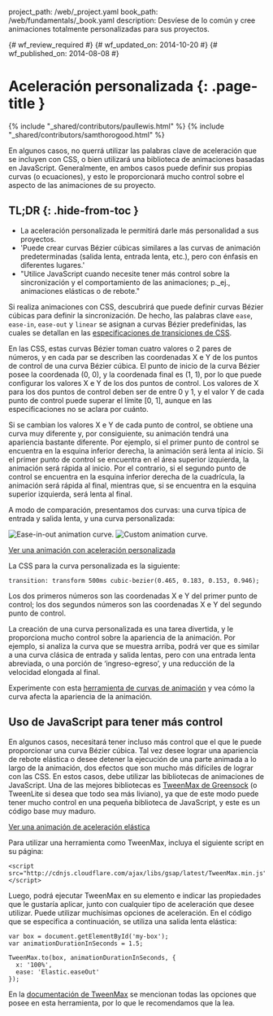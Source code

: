 project_path: /web/_project.yaml
book_path: /web/fundamentals/_book.yaml
description: Desvíese de lo común y cree animaciones totalmente personalizadas para sus proyectos.

{# wf_review_required #}
{# wf_updated_on: 2014-10-20 #}
{# wf_published_on: 2014-08-08 #}

# Aceleración personalizada {: .page-title }

{% include "_shared/contributors/paullewis.html" %}
{% include "_shared/contributors/samthorogood.html" %}



En algunos casos, no querrá utilizar las palabras clave de aceleración que se incluyen con CSS, o bien utilizará una biblioteca de animaciones basadas en JavaScript. Generalmente, en ambos casos puede definir sus propias curvas (o ecuaciones), y esto le proporcionará mucho control sobre el aspecto de las animaciones de su proyecto.

## TL;DR {: .hide-from-toc }
- La aceleración personalizada le permitirá darle más personalidad a sus proyectos.
- 'Puede crear curvas Bézier cúbicas similares a las curvas de animación predeterminadas (salida lenta, entrada lenta, etc.), pero con énfasis en diferentes lugares.'
- "Utilice JavaScript cuando necesite tener más control sobre la sincronización y el comportamiento de las animaciones; p.\_ej., animaciones elásticas o de rebote."


Si realiza animaciones con CSS, descubrirá que puede definir curvas Bézier cúbicas para definir la sincronización. De hecho, las palabras clave `ease`, `ease-in`, `ease-out` y `linear` se asignan a curvas Bézier predefinidas, las cuales se detallan en las [especificaciones de transiciones de CSS](http://www.w3.org/TR/css3-transitions/).

En las CSS, estas curvas Bézier toman cuatro valores o 2 pares de números, y en cada par se describen las coordenadas X e Y de los puntos de control de una curva Bézier cúbica.  El punto de inicio de la curva Bézier posee la coordenada (0, 0), y la coordenada final es (1, 1), por lo que puede configurar los valores X e Y de los dos puntos de control. Los valores de X para los dos puntos de control deben ser de entre 0 y 1, y el valor Y de cada punto de control puede superar el límite [0, 1], aunque en las especificaciones no se aclara por cuánto.

Si se cambian los valores X e Y de cada punto de control, se obtiene una curva muy diferente y, por consiguiente, su animación tendrá una apariencia bastante diferente. Por ejemplo, si el primer punto de control se encuentra en la esquina inferior derecha, la animación será lenta al inicio. Si el primer punto de control se encuentra en el área superior izquierda, la animación será rápida al inicio. Por el contrario, si el segundo punto de control se encuentra en la esquina inferior derecha de la cuadrícula, la animación será rápida al final, mientras que, si se encuentra en la esquina superior izquierda, será lenta al final.

A modo de comparación, presentamos dos curvas: una curva típica de entrada y salida lenta, y una curva personalizada:

<img src="imgs/ease-in-out-markers.png" style="display: inline; max-width: 300px" alt="Ease-in-out animation curve." />
<img src="imgs/custom.png" style="display: inline; max-width: 300px" alt="Custom animation curve." />

<a href="https://googlesamples.github.io/web-fundamentals/samples/../fundamentals/design-and-ui/animations/box-move-custom-curve.html">Ver una animación con aceleración personalizada</a>

La CSS para la curva personalizada es la siguiente:


    transition: transform 500ms cubic-bezier(0.465, 0.183, 0.153, 0.946);
    

Los dos primeros números son las coordenadas X e Y del primer punto de control; los dos segundos números son las coordenadas X e Y del segundo punto de control.

La creación de una curva personalizada es una tarea divertida, y le proporciona mucho control sobre la apariencia de la animación. Por ejemplo, si analiza la curva que se muestra arriba, podrá ver que es similar a una curva clásica de entrada y salida lentas, pero con una entrada lenta abreviada, o una porción de ‘ingreso-egreso’, y una reducción de la velocidad elongada al final.

Experimente con esta <a href="https://googlesamples.github.io/web-fundamentals/samples/../fundamentals/design-and-ui/animations/curve-playground.html">herramienta de curvas de animación</a> y vea cómo la curva afecta la apariencia de la animación.

## Uso de JavaScript para tener más control

En algunos casos, necesitará tener incluso más control que el que le puede proporcionar una curva Bézier cúbica. Tal vez desee lograr una apariencia de rebote elástica o desee detener la ejecución de una parte animada a lo largo de la animación, dos efectos que son mucho más difíciles de lograr con las CSS. En estos casos, debe utilizar las bibliotecas de animaciones de JavaScript. Una de las mejores bibliotecas es [TweenMax de Greensock](https://github.com/greensock/GreenSock-JS/tree/master/src/minified) (o TweenLite si desea que todo sea más liviano), ya que de este modo puede tener mucho control en una pequeña biblioteca de JavaScript, y este es un código base muy maduro.

<a href="https://googlesamples.github.io/web-fundamentals/samples/../fundamentals/design-and-ui/animations/box-move-elastic.html">Ver una animación de aceleración elástica</a>

Para utilizar una herramienta como TweenMax, incluya el siguiente script en su página:


    <script src="http://cdnjs.cloudflare.com/ajax/libs/gsap/latest/TweenMax.min.js"></script>
    

Luego, podrá ejecutar TweenMax en su elemento e indicar las propiedades que le gustaría aplicar, junto con cualquier tipo de aceleración que desee utilizar. Puede utilizar muchísimas opciones de aceleración. En el código que se especifica a continuación, se utiliza una salida lenta elástica:


    var box = document.getElementById('my-box');
    var animationDurationInSeconds = 1.5;
    
    TweenMax.to(box, animationDurationInSeconds, {
      x: '100%',
      ease: 'Elastic.easeOut'
    });
    

En la [documentación de TweenMax](http://greensock.com/docs/#/HTML5/GSAP/TweenMax/) se mencionan todas las opciones que posee en esta herramienta, por lo que le recomendamos que la lea.



